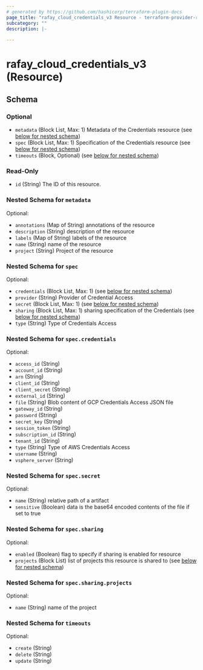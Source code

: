 ```yaml
---
# generated by https://github.com/hashicorp/terraform-plugin-docs
page_title: "rafay_cloud_credentials_v3 Resource - terraform-provider-rafay"
subcategory: ""
description: |-
  
---
```


# rafay_cloud_credentials_v3 (Resource)





<!-- schema generated by tfplugindocs -->
## Schema

### Optional

- `metadata` (Block List, Max: 1) Metadata of the Credentials resource (see [below for nested schema](#nestedblock--metadata))
- `spec` (Block List, Max: 1) Specification of the Credentials resource (see [below for nested schema](#nestedblock--spec))
- `timeouts` (Block, Optional) (see [below for nested schema](#nestedblock--timeouts))

### Read-Only

- `id` (String) The ID of this resource.

<a id="nestedblock--metadata"></a>
### Nested Schema for `metadata`

Optional:

- `annotations` (Map of String) annotations of the resource
- `description` (String) description of the resource
- `labels` (Map of String) labels of the resource
- `name` (String) name of the resource
- `project` (String) Project of the resource


<a id="nestedblock--spec"></a>
### Nested Schema for `spec`

Optional:

- `credentials` (Block List, Max: 1) (see [below for nested schema](#nestedblock--spec--credentials))
- `provider` (String) Provider of Credential Access
- `secret` (Block List, Max: 1) (see [below for nested schema](#nestedblock--spec--secret))
- `sharing` (Block List, Max: 1) sharing specification of the Credentials (see [below for nested schema](#nestedblock--spec--sharing))
- `type` (String) Type of Credentials Access

<a id="nestedblock--spec--credentials"></a>
### Nested Schema for `spec.credentials`

Optional:

- `access_id` (String)
- `account_id` (String)
- `arn` (String)
- `client_id` (String)
- `client_secret` (String)
- `external_id` (String)
- `file` (String) Blob content of GCP Credentials Access JSON file
- `gateway_id` (String)
- `password` (String)
- `secret_key` (String)
- `session_token` (String)
- `subscription_id` (String)
- `tenant_id` (String)
- `type` (String) Type of AWS Credentials Access
- `username` (String)
- `vsphere_server` (String)


<a id="nestedblock--spec--secret"></a>
### Nested Schema for `spec.secret`

Optional:

- `name` (String) relative path of a artifact
- `sensitive` (Boolean) data is the base64 encoded contents of the file if set to true


<a id="nestedblock--spec--sharing"></a>
### Nested Schema for `spec.sharing`

Optional:

- `enabled` (Boolean) flag to specify if sharing is enabled for resource
- `projects` (Block List) list of projects this resource is shared to (see [below for nested schema](#nestedblock--spec--sharing--projects))

<a id="nestedblock--spec--sharing--projects"></a>
### Nested Schema for `spec.sharing.projects`

Optional:

- `name` (String) name of the project




<a id="nestedblock--timeouts"></a>
### Nested Schema for `timeouts`

Optional:

- `create` (String)
- `delete` (String)
- `update` (String)


